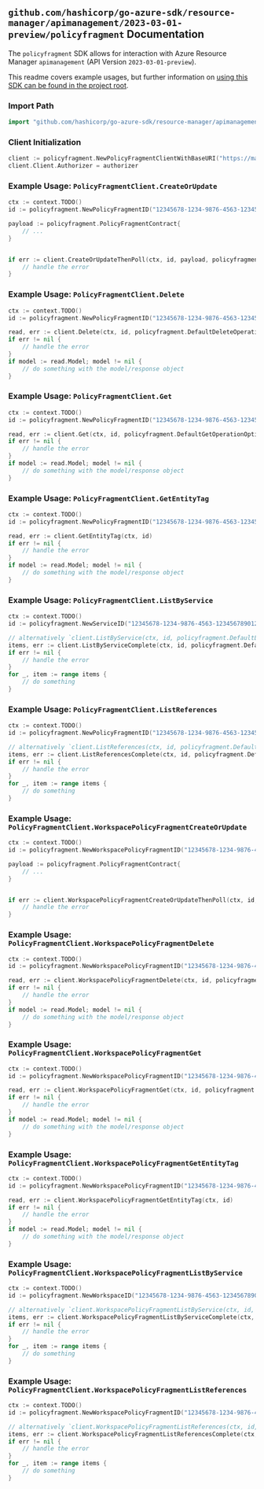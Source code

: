 
## `github.com/hashicorp/go-azure-sdk/resource-manager/apimanagement/2023-03-01-preview/policyfragment` Documentation

The `policyfragment` SDK allows for interaction with Azure Resource Manager `apimanagement` (API Version `2023-03-01-preview`).

This readme covers example usages, but further information on [using this SDK can be found in the project root](https://github.com/hashicorp/go-azure-sdk/tree/main/docs).

### Import Path

```go
import "github.com/hashicorp/go-azure-sdk/resource-manager/apimanagement/2023-03-01-preview/policyfragment"
```


### Client Initialization

```go
client := policyfragment.NewPolicyFragmentClientWithBaseURI("https://management.azure.com")
client.Client.Authorizer = authorizer
```


### Example Usage: `PolicyFragmentClient.CreateOrUpdate`

```go
ctx := context.TODO()
id := policyfragment.NewPolicyFragmentID("12345678-1234-9876-4563-123456789012", "example-resource-group", "serviceValue", "policyFragmentValue")

payload := policyfragment.PolicyFragmentContract{
	// ...
}


if err := client.CreateOrUpdateThenPoll(ctx, id, payload, policyfragment.DefaultCreateOrUpdateOperationOptions()); err != nil {
	// handle the error
}
```


### Example Usage: `PolicyFragmentClient.Delete`

```go
ctx := context.TODO()
id := policyfragment.NewPolicyFragmentID("12345678-1234-9876-4563-123456789012", "example-resource-group", "serviceValue", "policyFragmentValue")

read, err := client.Delete(ctx, id, policyfragment.DefaultDeleteOperationOptions())
if err != nil {
	// handle the error
}
if model := read.Model; model != nil {
	// do something with the model/response object
}
```


### Example Usage: `PolicyFragmentClient.Get`

```go
ctx := context.TODO()
id := policyfragment.NewPolicyFragmentID("12345678-1234-9876-4563-123456789012", "example-resource-group", "serviceValue", "policyFragmentValue")

read, err := client.Get(ctx, id, policyfragment.DefaultGetOperationOptions())
if err != nil {
	// handle the error
}
if model := read.Model; model != nil {
	// do something with the model/response object
}
```


### Example Usage: `PolicyFragmentClient.GetEntityTag`

```go
ctx := context.TODO()
id := policyfragment.NewPolicyFragmentID("12345678-1234-9876-4563-123456789012", "example-resource-group", "serviceValue", "policyFragmentValue")

read, err := client.GetEntityTag(ctx, id)
if err != nil {
	// handle the error
}
if model := read.Model; model != nil {
	// do something with the model/response object
}
```


### Example Usage: `PolicyFragmentClient.ListByService`

```go
ctx := context.TODO()
id := policyfragment.NewServiceID("12345678-1234-9876-4563-123456789012", "example-resource-group", "serviceValue")

// alternatively `client.ListByService(ctx, id, policyfragment.DefaultListByServiceOperationOptions())` can be used to do batched pagination
items, err := client.ListByServiceComplete(ctx, id, policyfragment.DefaultListByServiceOperationOptions())
if err != nil {
	// handle the error
}
for _, item := range items {
	// do something
}
```


### Example Usage: `PolicyFragmentClient.ListReferences`

```go
ctx := context.TODO()
id := policyfragment.NewPolicyFragmentID("12345678-1234-9876-4563-123456789012", "example-resource-group", "serviceValue", "policyFragmentValue")

// alternatively `client.ListReferences(ctx, id, policyfragment.DefaultListReferencesOperationOptions())` can be used to do batched pagination
items, err := client.ListReferencesComplete(ctx, id, policyfragment.DefaultListReferencesOperationOptions())
if err != nil {
	// handle the error
}
for _, item := range items {
	// do something
}
```


### Example Usage: `PolicyFragmentClient.WorkspacePolicyFragmentCreateOrUpdate`

```go
ctx := context.TODO()
id := policyfragment.NewWorkspacePolicyFragmentID("12345678-1234-9876-4563-123456789012", "example-resource-group", "serviceValue", "workspaceIdValue", "policyFragmentValue")

payload := policyfragment.PolicyFragmentContract{
	// ...
}


if err := client.WorkspacePolicyFragmentCreateOrUpdateThenPoll(ctx, id, payload, policyfragment.DefaultWorkspacePolicyFragmentCreateOrUpdateOperationOptions()); err != nil {
	// handle the error
}
```


### Example Usage: `PolicyFragmentClient.WorkspacePolicyFragmentDelete`

```go
ctx := context.TODO()
id := policyfragment.NewWorkspacePolicyFragmentID("12345678-1234-9876-4563-123456789012", "example-resource-group", "serviceValue", "workspaceIdValue", "policyFragmentValue")

read, err := client.WorkspacePolicyFragmentDelete(ctx, id, policyfragment.DefaultWorkspacePolicyFragmentDeleteOperationOptions())
if err != nil {
	// handle the error
}
if model := read.Model; model != nil {
	// do something with the model/response object
}
```


### Example Usage: `PolicyFragmentClient.WorkspacePolicyFragmentGet`

```go
ctx := context.TODO()
id := policyfragment.NewWorkspacePolicyFragmentID("12345678-1234-9876-4563-123456789012", "example-resource-group", "serviceValue", "workspaceIdValue", "policyFragmentValue")

read, err := client.WorkspacePolicyFragmentGet(ctx, id, policyfragment.DefaultWorkspacePolicyFragmentGetOperationOptions())
if err != nil {
	// handle the error
}
if model := read.Model; model != nil {
	// do something with the model/response object
}
```


### Example Usage: `PolicyFragmentClient.WorkspacePolicyFragmentGetEntityTag`

```go
ctx := context.TODO()
id := policyfragment.NewWorkspacePolicyFragmentID("12345678-1234-9876-4563-123456789012", "example-resource-group", "serviceValue", "workspaceIdValue", "policyFragmentValue")

read, err := client.WorkspacePolicyFragmentGetEntityTag(ctx, id)
if err != nil {
	// handle the error
}
if model := read.Model; model != nil {
	// do something with the model/response object
}
```


### Example Usage: `PolicyFragmentClient.WorkspacePolicyFragmentListByService`

```go
ctx := context.TODO()
id := policyfragment.NewWorkspaceID("12345678-1234-9876-4563-123456789012", "example-resource-group", "serviceValue", "workspaceIdValue")

// alternatively `client.WorkspacePolicyFragmentListByService(ctx, id, policyfragment.DefaultWorkspacePolicyFragmentListByServiceOperationOptions())` can be used to do batched pagination
items, err := client.WorkspacePolicyFragmentListByServiceComplete(ctx, id, policyfragment.DefaultWorkspacePolicyFragmentListByServiceOperationOptions())
if err != nil {
	// handle the error
}
for _, item := range items {
	// do something
}
```


### Example Usage: `PolicyFragmentClient.WorkspacePolicyFragmentListReferences`

```go
ctx := context.TODO()
id := policyfragment.NewWorkspacePolicyFragmentID("12345678-1234-9876-4563-123456789012", "example-resource-group", "serviceValue", "workspaceIdValue", "policyFragmentValue")

// alternatively `client.WorkspacePolicyFragmentListReferences(ctx, id, policyfragment.DefaultWorkspacePolicyFragmentListReferencesOperationOptions())` can be used to do batched pagination
items, err := client.WorkspacePolicyFragmentListReferencesComplete(ctx, id, policyfragment.DefaultWorkspacePolicyFragmentListReferencesOperationOptions())
if err != nil {
	// handle the error
}
for _, item := range items {
	// do something
}
```
